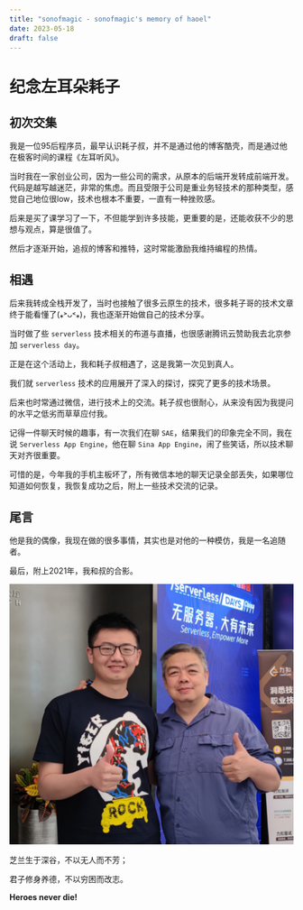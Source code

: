 ```yaml
--- 
title: "sonofmagic - sonofmagic's memory of haoel"
date: 2023-05-18
draft: false
---
```

# 纪念左耳朵耗子

## 初次交集

我是一位95后程序员，最早认识耗子叔，并不是通过他的博客酷壳，而是通过他在极客时间的课程《左耳听风》。

当时我在一家创业公司，因为一些公司的需求，从原本的后端开发转成前端开发。代码是越写越迷茫，非常的焦虑。而且受限于公司是重业务轻技术的那种类型，感觉自己地位很low，技术也根本不重要，一直有一种挫败感。

后来是买了课学习了一下，不但能学到许多技能，更重要的是，还能收获不少的思想与观点，算是很值了。

然后才逐渐开始，追叔的博客和推特，这时常能激励我维持编程的热情。

## 相遇

后来我转成全栈开发了，当时也接触了很多云原生的技术，很多耗子哥的技术文章终于能看懂了(⁎˃ᴗ˂⁎)，我也逐渐开始做自己的技术分享。

当时做了些 `serverless` 技术相关的布道与直播，也很感谢腾讯云赞助我去北京参加 `serverless day`。

正是在这个活动上，我和耗子叔相遇了，这是我第一次见到真人。

我们就 `serverless` 技术的应用展开了深入的探讨，探究了更多的技术场景。

后来也时常通过微信，进行技术上的交流。耗子叔也很耐心，从来没有因为我提问的水平之低劣而草草应付我。

记得一件聊天时候的趣事，有一次我们在聊 `SAE`，结果我们的印象完全不同，我在说 `Serverless App Engine`，他在聊 `Sina App Engine`，闹了些笑话，所以技术聊天对齐很重要。

可惜的是，今年我的手机主板坏了，所有微信本地的聊天记录全部丢失，如果哪位知道如何恢复，我恢复成功之后，附上一些技术交流的记录。

## 尾言

他是我的偶像，我现在做的很多事情，其实也是对他的一种模仿，我是一名追随者。

最后，附上2021年，我和叔的合影。

![group-photo](./images/group-photo.jpg)

芝兰生于深谷，不以无人而不芳；

君子修身养德，不以穷困而改志。

**Heroes never die!**
